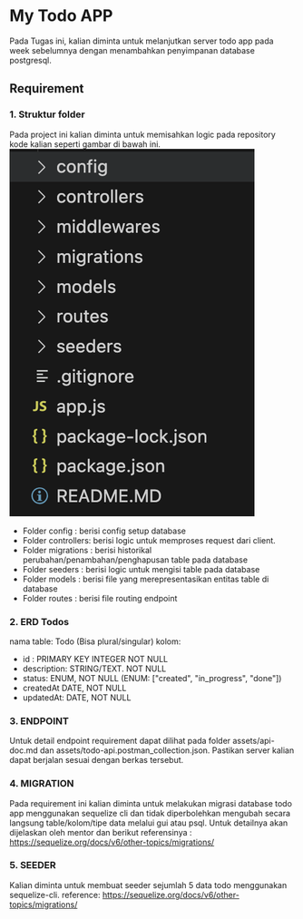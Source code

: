 # My Todo APP
Pada Tugas ini, kalian diminta untuk melanjutkan server todo app pada week sebelumnya dengan menambahkan penyimpanan database postgresql.

## Requirement
### 1. Struktur folder

Pada project ini kalian diminta untuk memisahkan logic pada repository kode kalian seperti gambar di bawah ini.
![Model-Controller Struktur Folder](./assets/folder-structure.png "Model-Controller Struktur Folder")

- Folder config : berisi config setup database
- Folder controllers: berisi logic untuk memproses request dari client.
- Folder migrations : berisi historikal perubahan/penambahan/penghapusan table pada database
- Folder seeders : berisi logic untuk mengisi table pada database
- Folder models : berisi file yang merepresentasikan entitas table di database
- Folder routes : berisi file routing endpoint

### 2. ERD Todos

nama table: Todo (Bisa plural/singular)
kolom:
- id : PRIMARY KEY INTEGER NOT NULL
- description: STRING/TEXT. NOT NULL
- status: ENUM, NOT NULL (ENUM: ["created", "in_progress", "done"])
- createdAt DATE, NOT NULL
- updatedAt: DATE, NOT NULL

### 3. ENDPOINT
Untuk detail endpoint requirement dapat dilihat pada folder assets/api-doc.md dan assets/todo-api.postman_collection.json. Pastikan server kalian dapat berjalan sesuai dengan berkas tersebut.

### 4. MIGRATION
Pada requirement ini kalian diminta untuk melakukan migrasi database todo app menggunakan sequelize cli dan tidak diperbolehkan mengubah secara langsung table/kolom/tipe data melalui gui atau psql. Untuk detailnya akan dijelaskan oleh mentor dan berikut referensinya : https://sequelize.org/docs/v6/other-topics/migrations/

### 5. SEEDER
Kalian diminta untuk membuat seeder sejumlah 5 data todo menggunakan sequelize-cli.
reference: https://sequelize.org/docs/v6/other-topics/migrations/
